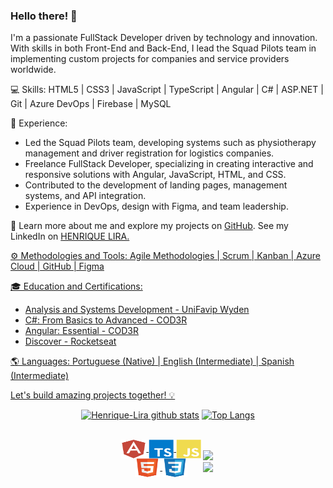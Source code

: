 ### Hello there! 👋 

I'm a passionate FullStack Developer driven by technology and innovation. With skills in both Front-End and Back-End, I lead the Squad Pilots team in implementing custom projects for companies and service providers worldwide.

💻 Skills:
HTML5 | CSS3 | JavaScript | TypeScript | Angular | C# | ASP.NET | Git | Azure DevOps | Firebase | MySQL

🚀 Experience:
- Led the Squad Pilots team, developing systems such as physiotherapy management and driver registration for logistics companies.
- Freelance FullStack Developer, specializing in creating interactive and responsive solutions with Angular, JavaScript, HTML, and CSS.
- Contributed to the development of landing pages, management systems, and API integration.
- Experience in DevOps, design with Figma, and team leadership.

🔗 Learn more about me and explore my projects on [GitHub](https://github.com/Henrique-Lira). See my LinkedIn on <a href="https://www.linkedin.com/in/henrique-lira-790758217/" target="_blank">HENRIQUE LIRA.

⚙️ Methodologies and Tools:
Agile Methodologies | Scrum | Kanban | Azure Cloud | GitHub | Figma

🎓 Education and Certifications:
- Analysis and Systems Development - UniFavip Wyden
- C#: From Basics to Advanced - COD3R
- Angular: Essential - COD3R
- Discover - Rocketseat

🌎 Languages:
Portuguese (Native) | English (Intermediate) | Spanish (Intermediate)

Let's build amazing projects together! 💡


<div align="center" >

[![Henrique-Lira github stats](https://github-readme-stats.vercel.app/api?username=Henrique-Lira&show_icons=true&theme=radical&bg_color=30,0d0d0d,191919&title_color=fff&text_color=fff&icon_color=79ff97)](https://github.com/anuraghazra/github-readme-stats)
[![Top Langs](https://github-readme-stats.vercel.app/api/top-langs/?username=Henrique-Lira&layout=compact&theme=radical&bg_color=30,0d0d0d,191919&title_color=fff&text_color=fff&icon_color=79ff97)](https://github.com/anuraghazra/github-readme-stats)
<div style="align-self: center;align-items: center; display: flex; justify-content: space-between; width: 150px;">
<a href="https://www.linkedin.com/in/henrique-lira-790758217/">
  
  
<div style="display: inline_block"><br>
 <img align="center" alt="Henrique-Angular" height="30" width="40" src="https://raw.githubusercontent.com/devicons/devicon/master/icons/angularjs/angularjs-plain.svg">
 <img align="center" alt="Henrique-Ts" height="30" width="40" src="https://raw.githubusercontent.com/devicons/devicon/master/icons/typescript/typescript-plain.svg">
  <img align="center" alt="Henique-Js" height="30" width="40" src="https://raw.githubusercontent.com/devicons/devicon/master/icons/javascript/javascript-plain.svg">
  <img align="center" alt="Henrique-HTML" height="30" width="40" src="https://raw.githubusercontent.com/devicons/devicon/master/icons/html5/html5-original.svg">
  <img align="center" alt="Henrique-CSS" height="30" width="40" src="https://raw.githubusercontent.com/devicons/devicon/master/icons/css3/css3-original.svg">
</div>
  
  ##
 
<div> 
  <a href="https://www.linkedin.com/in/henrique-lira-790758217/" target="_blank"><img src="https://img.shields.io/badge/-LinkedIn-%230077B5?style=for-the-badge&logo=linkedin&logoColor=white" target="_blank"></a>
  <a href = "mailto:lira5k@hotmail.com"><img src="https://img.shields.io/badge/-email-%23333?style=for-the-badge&logo=mail&logoColor=white" target="_blank"></a>
 
</div>
